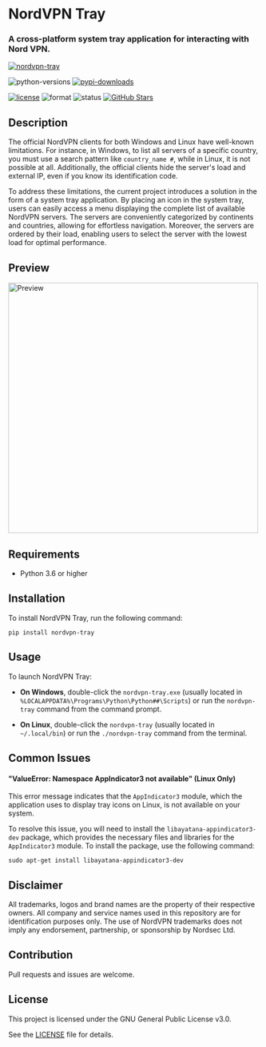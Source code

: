 # NordVPN Tray

### A cross-platform system tray application for interacting with Nord VPN.

[![nordvpn-tray](https://github.com/aviolaris/nordvpn-tray/assets/48277853/cb21498f-a2fd-4fed-ab6e-3da6a8cd1f3d)](https://github.com/aviolaris/nordvpn-tray)

![python-versions](https://img.shields.io/pypi/pyversions/nordvpn-tray)
[![pypi-downloads](https://img.shields.io/pypi/dm/nordvpn-tray.svg?color=blue&label=downloads&logo=pypi&logoColor=gold)](https://pypistats.org/packages/nordvpn-tray)

[![license](https://img.shields.io/pypi/l/nordvpn-tray?color=blueviolet)](https://github.com/aviolaris/nordvpn-tray/blob/master/LICENSE)
![format](https://img.shields.io/pypi/format/nordvpn-tray?color=blueviolet)
![status](https://img.shields.io/pypi/status/nordvpn-tray?color=blue)
[![GitHub Stars](https://img.shields.io/github/stars/aviolaris/nordvpn-tray?color=blue&logo=github&logoColor=white)](https://github.com/aviolaris/nordvpn-tray/stargazers)

## Description

The official NordVPN clients for both Windows and Linux have well-known limitations. For instance, in Windows, to list all servers of a specific country, you must use a search pattern like ```country_name #```, while in Linux, it is not possible at all. Additionally, the official clients hide the server's load and external IP, even if you know its identification code.

To address these limitations, the current project introduces a solution in the form of a system tray application. By placing an icon in the system tray, users can easily access a menu displaying the complete list of available NordVPN servers. The servers are conveniently categorized by continents and countries, allowing for effortless navigation. Moreover, the servers are ordered by their load, enabling users to select the server with the lowest load for optimal performance.

## Preview

<img src="https://github.com/aviolaris/nordvpn-tray/assets/48277853/b4458286-efa2-4e0d-99e2-948d8df8aca8" alt="Preview" width="500">

## Requirements

- Python 3.6 or higher

## Installation

To install NordVPN Tray, run the following command:

    pip install nordvpn-tray

## Usage

To launch NordVPN Tray:

 - **On Windows**, double-click the `nordvpn-tray.exe` (usually located in `%LOCALAPPDATA%\Programs\Python\Python##\Scripts`) or run the `nordvpn-tray` command from the command prompt.


 - **On Linux**, double-click the `nordvpn-tray` (usually located in `~/.local/bin`) or run the `./nordvpn-tray` command from the terminal.

## Common Issues

#### "ValueError: Namespace AppIndicator3 not available" (Linux Only)

This error message indicates that the `AppIndicator3` module, which the application uses to display tray icons on Linux, is not available on your system.

To resolve this issue, you will need to install the `libayatana-appindicator3-dev` package, which provides the necessary files and libraries for the `AppIndicator3` module. To install the package, use the following command:

    sudo apt-get install libayatana-appindicator3-dev

## Disclaimer

All trademarks, logos and brand names are the property of their respective owners. All company and service names used in this repository are for identification purposes only. The use of NordVPN trademarks does not imply any endorsement, partnership, or sponsorship by Nordsec Ltd. 

## Contribution

Pull requests and issues are welcome.

## License

This project is licensed under the GNU General Public License v3.0.

See the [LICENSE](https://github.com/aviolaris/nordvpn-tray/blob/master/LICENSE) file for details.

